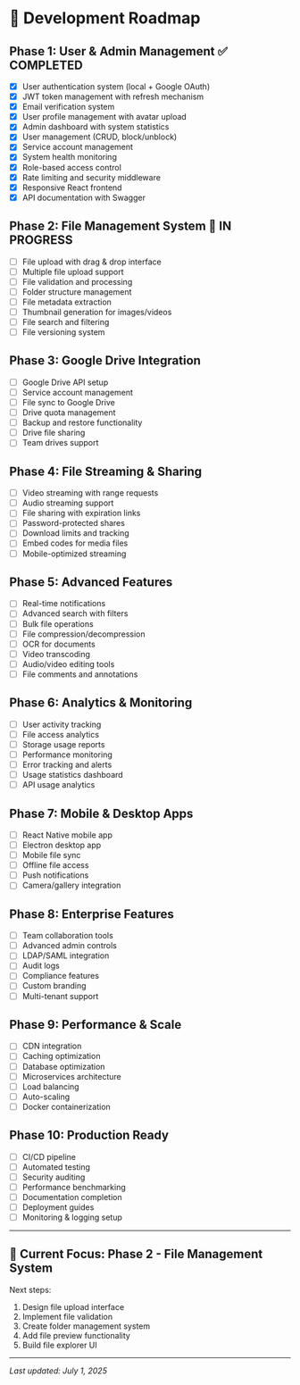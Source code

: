 # 📝 Development Roadmap

## Phase 1: User & Admin Management ✅ COMPLETED
- [x] User authentication system (local + Google OAuth)
- [x] JWT token management with refresh mechanism
- [x] Email verification system
- [x] User profile management with avatar upload
- [x] Admin dashboard with system statistics
- [x] User management (CRUD, block/unblock)
- [x] Service account management
- [x] System health monitoring
- [x] Role-based access control
- [x] Rate limiting and security middleware
- [x] Responsive React frontend
- [x] API documentation with Swagger

## Phase 2: File Management System 🚧 IN PROGRESS
- [ ] File upload with drag & drop interface
- [ ] Multiple file upload support
- [ ] File validation and processing
- [ ] Folder structure management
- [ ] File metadata extraction
- [ ] Thumbnail generation for images/videos
- [ ] File search and filtering
- [ ] File versioning system

## Phase 3: Google Drive Integration
- [ ] Google Drive API setup
- [ ] Service account management
- [ ] File sync to Google Drive
- [ ] Drive quota management
- [ ] Backup and restore functionality
- [ ] Drive file sharing
- [ ] Team drives support

## Phase 4: File Streaming & Sharing
- [ ] Video streaming with range requests
- [ ] Audio streaming support
- [ ] File sharing with expiration links
- [ ] Password-protected shares
- [ ] Download limits and tracking
- [ ] Embed codes for media files
- [ ] Mobile-optimized streaming

## Phase 5: Advanced Features
- [ ] Real-time notifications
- [ ] Advanced search with filters
- [ ] Bulk file operations
- [ ] File compression/decompression
- [ ] OCR for documents
- [ ] Video transcoding
- [ ] Audio/video editing tools
- [ ] File comments and annotations

## Phase 6: Analytics & Monitoring
- [ ] User activity tracking
- [ ] File access analytics  
- [ ] Storage usage reports
- [ ] Performance monitoring
- [ ] Error tracking and alerts
- [ ] Usage statistics dashboard
- [ ] API usage analytics

## Phase 7: Mobile & Desktop Apps
- [ ] React Native mobile app
- [ ] Electron desktop app
- [ ] Mobile file sync
- [ ] Offline file access
- [ ] Push notifications
- [ ] Camera/gallery integration

## Phase 8: Enterprise Features
- [ ] Team collaboration tools
- [ ] Advanced admin controls
- [ ] LDAP/SAML integration
- [ ] Audit logs
- [ ] Compliance features
- [ ] Custom branding
- [ ] Multi-tenant support

## Phase 9: Performance & Scale
- [ ] CDN integration
- [ ] Caching optimization
- [ ] Database optimization
- [ ] Microservices architecture
- [ ] Load balancing
- [ ] Auto-scaling
- [ ] Docker containerization

## Phase 10: Production Ready
- [ ] CI/CD pipeline
- [ ] Automated testing
- [ ] Security auditing
- [ ] Performance benchmarking
- [ ] Documentation completion
- [ ] Deployment guides
- [ ] Monitoring & logging setup

---

## 🎯 Current Focus: Phase 2 - File Management System

Next steps:
1. Design file upload interface
2. Implement file validation
3. Create folder management system
4. Add file preview functionality
5. Build file explorer UI

---

*Last updated: July 1, 2025*
